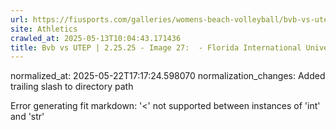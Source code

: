 ```yaml
---
url: https://fiusports.com/galleries/womens-beach-volleyball/bvb-vs-utep-2-25-25/image-27/356/62707/
site: Athletics
crawled_at: 2025-05-13T10:04:43.171436
title: Bvb vs UTEP | 2.25.25 - Image 27:  - Florida International University
---
```

normalized_at: 2025-05-22T17:17:24.598070
normalization_changes: Added trailing slash to directory path

Error generating fit markdown: '<' not supported between instances of 'int' and 'str'